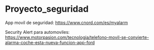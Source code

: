 # Proyecto_seguridad

App movil de seguridad: https://www.cnord.com/es/myalarm

Security Alert para automoviles: https://www.motorpasion.com/tecnologia/telefono-movil-se-convierte-alarma-coche-esta-nueva-funcion-app-ford

